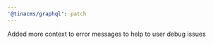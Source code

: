 ```yaml
---
'@tinacms/graphql': patch
---
```


Added more context to error messages to help to user debug issues
